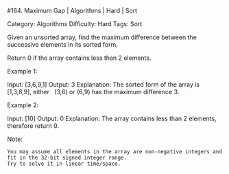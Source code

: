 #164. Maximum Gap | Algorithms | Hard | Sort

Category: Algorithms
Difficulty: Hard
Tags: Sort

Given an unsorted array, find the maximum difference between the successive elements in its sorted form.

Return 0 if the array contains less than 2 elements.

Example 1:


Input: [3,6,9,1]
Output: 3
Explanation: The sorted form of the array is [1,3,6,9], either
             (3,6) or (6,9) has the maximum difference 3.

Example 2:


Input: [10]
Output: 0
Explanation: The array contains less than 2 elements, therefore return 0.

Note:


	You may assume all elements in the array are non-negative integers and fit in the 32-bit signed integer range.
	Try to solve it in linear time/space.


